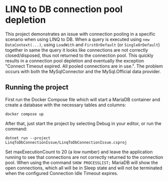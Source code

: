 # LINQ to DB connection pool depletion

This project demonstrates an issue with connection pooling in a specific scenario when using LINQ to DB. When a query is executed using `new DataContext(...)`, using `LoadWith` and `FirstOrDefault` (or `SingleOrDefault`) together in same the query it looks like connections are not correctly closed/disposed, thus not returned to the connection pool. This quickly results in a connection pool depletion and eventually the exception "Connect Timeout expired. All pooled connections are in use.". The problem occurs with both the MySqlConnector and the MySql.Official data provider.

## Running the project

First run the Docker Compose file which will start a MariaDB container and create a database with the necessary tables and columns:

```shell
docker compose up
```

After that, just start the project by selecting Debug in your editor, or run the command:

```shell
dotnet run --project LinqToDbConnectionIssue/LinqToDbConnectionIssue.csproj
```

Set maxExecutionCount to 20 (a low number) and leave the application running to see that connections are not correctly returned to the connection pool. When using the command `SHOW PROCESSLIST;` MariaDB will show the open connections, which all will be in Sleep state and will not be terminated when the configured Connection Idle Timeout expires.
